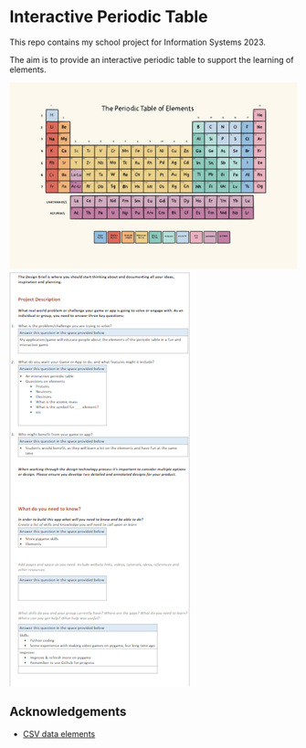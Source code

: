 # Interactive Periodic Table

This repo contains my school project for Information Systems 2023. 

The aim is to provide an interactive periodic table to support the learning of elements.

![periodic-table.jpg](periodic-table.jpg)
![design-breif.png](image.png)
## Acknowledgements

* [CSV data elements](https://gist.github.com/GoodmanSciences/c2dd862cd38f21b0ad36b8f96b4bf1ee)